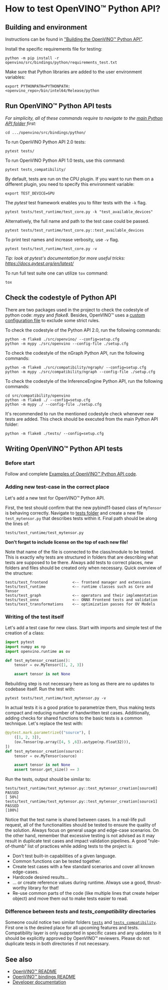 # How to test OpenVINO™ Python API?

## Building and environment
Instructions can be found in ["Building the OpenVINO™ Python API"](./build.md).

Install the specific requirements file for testing:
```
python -m pip install -r openvino/src/bindings/python/requirements_test.txt
```

Make sure that Python libraries are added to the user environment variables: 
```
export PYTHONPATH=PYTHONPATH:<openvino_repo>/bin/intel64/Release/python
```
## Run OpenVINO™ Python API tests
*For simplicity, all of these commands require to navigate to the [main Python API folder](./../) first:*
```shell
cd .../openvino/src/bindings/python/
```

To run OpenVINO Python API 2.0 tests:
```shell
pytest tests/
```

To run OpenVINO Python API 1.0 tests, use this command:
```
pytest tests_compatibility/
```

By default, tests are run on the CPU plugin. If you want to run them on a different plugin,
you need to specify this environment variable:
```
export TEST_DEVICE=GPU
```

The *pytest* test framework enables you to filter tests with the `-k` flag.
```shell
pytest tests/test_runtime/test_core.py -k "test_available_devices"
```

Alternatively, the full name and path to the test case could be passed.
```shell
pytest tests/test_runtime/test_core.py::test_available_devices
```

To print test names and increase verbosity, use `-v` flag.
```shell
pytest tests/test_runtime/test_core.py -v
```
*Tip: look at pytest's documentation for more useful tricks: https://docs.pytest.org/en/latest/*

To run full test suite one can utilize `tox` command:
```shell
tox
```

## Check the codestyle of Python API
There are two packages used in the project to check the codestyle of python code: *mypy* and *flake8*.
Besides, OpenVINO™ uses a [custom configuration file](./../setup.cfg) to exclude some strict rules.

To check the codestyle of the Python API 2.0, run the following commands:
```
python -m flake8 ./src/openvino/ --config=setup.cfg
python -m mypy ./src/openvino --config-file ./setup.cfg
```
To check the codestyle of the nGraph Python API, run the following commands:
```
python -m flake8 ./src/compatibility/ngraph/ --config=setup.cfg
python -m mypy ./src/compatibility/ngraph --config-file ./setup.cfg
```
To check the codestyle of the InferenceEngine Python API, run the following commands:
```
cd src/compatibility/openvino
python -m flake8 ./ --config=setup.cfg
python -m mypy ./ --config-file ./setup.cfg
```
It's recommended to run the mentioned codestyle check whenever new tests are added.
This check should be executed from the main Python API folder:
```
python -m flake8 ./tests/ --config=setup.cfg
```
## Writing OpenVINO™ Python API tests
### Before start
Follow and complete [Examples of OpenVINO™ Python API code](./code_examples.md).

### Adding new test-case in the correct place
Let's add a new test for OpenVINO™ Python API.

First, the test should confirm that the new pybind11-based class of `MyTensor` is behaving correctly. Navigate to [tests folder](./../tests/test_runtime/) and create a new file `test_mytensor.py` that describes tests within it. Final path should be along the lines of:

    tests/test_runtime/test_mytensor.py


**Don't forget to include license on the top of each new file!**

Note that name of the file is connected to the class/module to be tested. This is exactly why tests are structured in folders that are describing what tests are supposed to be there. Always add tests to correct places, new folders and files should be created only when necessary. Quick overview of the structure:

    tests/test_frontend           <-- frontend manager and extensions
    tests/test_runtime            <-- runtime classes such as Core and Tensor
    tests/test_graph              <-- operators and their implementation
    tests/test_onnx               <-- ONNX Frontend tests and validation
    tests/test_transformations    <-- optimization passes for OV Models 

### Writing of the test itself
Let's add a test case for new class. Start with imports and simple test of the creation of a class:
```python
import pytest
import numpy as np 
import openvino.runtime as ov

def test_mytensor_creation():
    tensor = ov.MyTensor([1, 2, 3])

    assert tensor is not None
```

Rebuilding step is not necessary here as long as there are no updates to codebase itself. Run the test with:
```shell
pytest tests/test_runtime/test_mytensor.py -v
```

In actual tests it is a good pratice to parametrize them, thus making tests compact and reducing number of handwritten test cases. Additionally, adding checks for shared functions to the basic tests is a common technique. Let's replace the test with:
```python
@pytest.mark.parametrize(("source"), [
    ([1, 2, 3]),
    (ov.Tensor(np.array([4, 5 ,6]).astype(np.float32))),
])
def test_mytensor_creation(source):
    tensor = ov.MyTensor(source)

    assert tensor is not None
    assert tensor.get_size() == 3
```

Run the tests, output should be similar to:
```shell
tests/test_runtime/test_mytensor.py::test_mytensor_creation[source0] PASSED                                                                                                                                    [ 50%]
tests/test_runtime/test_mytensor.py::test_mytensor_creation[source1] PASSED                                                                                                                                    [100%]
```

Notice that the test name is shared between cases. In a real-life pull request, all of the functionalities should be tested to ensure the quality of the solution. Always focus on general usage and edge-case scenarios. On the other hand, remember that excessive testing is not advised as it may result in duplicate test cases and impact validation pipelines. A good "rule-of-thumb" list of practices while adding tests to the project is:
* Don't test built-in capabilities of a given language.
* Common functions can be tested together.
* Create test cases with a few standard scenarios and cover all known edge-cases.  
* Hardcode desired results...
* ... or create reference values during runtime. Always use a good, thrust-worthy library for that!
* Re-use common parts of the code (like multiple lines that create helper object) and move them out to make tests easier to read.

### Difference between *tests* and *tests_compatibility* directories
<!-- TO-DELETE when compatibility layer is no longer supported in the project -->
Someone could notice two similar folders [`tests`](./../tests/) and [`tests_compatibility`](./../tests_compatibility/). First one is the desired place for all upcoming features and tests. Compatibility layer is only supported in specific cases and any updates to it should be explicitly approved by OpenVINO™ reviewers. Please do not duplicate tests in both directories if not necessary.

## See also
 * [OpenVINO™ README](../../../../README.md)
 * [OpenVINO™ bindings README](../../README.md)
 * [Developer documentation](../../../../docs/dev/index.md)
